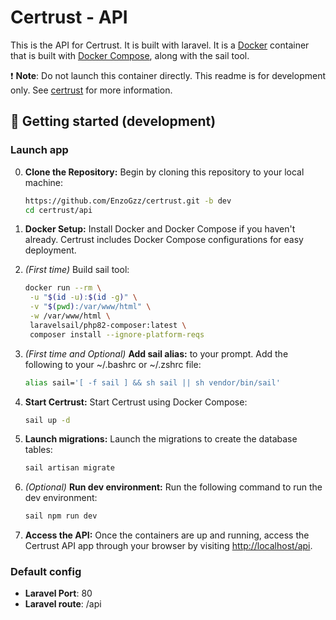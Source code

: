 # Certrust - API

This is the API for Certrust. It is built with laravel. It is a [Docker](https://www.docker.com/) container that is built with [Docker Compose](https://docs.docker.com/compose/), along with the sail tool.

❗ **Note**: Do not launch this container directly. This readme is for development only. See [certrust](../README.md) for more information.

## 🚀 Getting started (development)

### Launch app

0. **Clone the Repository:** Begin by cloning this repository to your local machine:

   ```bash
   https://github.com/EnzoGzz/certrust.git -b dev
   cd certrust/api
   ```

1. **Docker Setup:** Install Docker and Docker Compose if you haven't already. Certrust includes Docker Compose configurations for easy deployment.


2. _(First time)_ Build sail tool:
   ```bash
   docker run --rm \
    -u "$(id -u):$(id -g)" \
    -v "$(pwd):/var/www/html" \
    -w /var/www/html \
    laravelsail/php82-composer:latest \
    composer install --ignore-platform-reqs
   ```
3. _(First time and Optional)_ **Add sail alias:** to your prompt. Add the following to your ~/.bashrc or ~/.zshrc file:
    ```bash
    alias sail='[ -f sail ] && sh sail || sh vendor/bin/sail'
    ```
   
4. **Start Certrust:** Start Certrust using Docker Compose:
   ```bash
   sail up -d
   ```
5. **Launch migrations:** Launch the migrations to create the database tables:

   ```bash
   sail artisan migrate
   ```
6. _(Optional)_ **Run dev environment:** Run the following command to run the dev environment:

   ```bash
   sail npm run dev
   ```
7. **Access the API:** Once the containers are up and running, access the Certrust API app through your browser by visiting [http://localhost/api](http://localhost/api).

### Default config

- **Laravel Port**: 80
- **Laravel route**: /api
